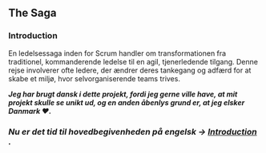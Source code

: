 ## The Saga

### Introduction

En ledelsessaga inden for Scrum handler om transformationen fra traditionel, kommanderende ledelse til en agil, tjenerledende tilgang.
Denne rejse involverer ofte ledere, der ændrer deres tankegang og adfærd for at skabe et miljø, hvor selvorganiserende teams trives.

**_Jeg har brugt dansk i dette projekt, fordi jeg gerne ville have, at mit projekt skulle se unikt ud, og en anden åbenlys grund er, at jeg elsker Danmark ❤️._**

### _Nu er det tid til hovedbegivenheden på engelsk -> [Introduction](./introduction/Introduction.md) ._
